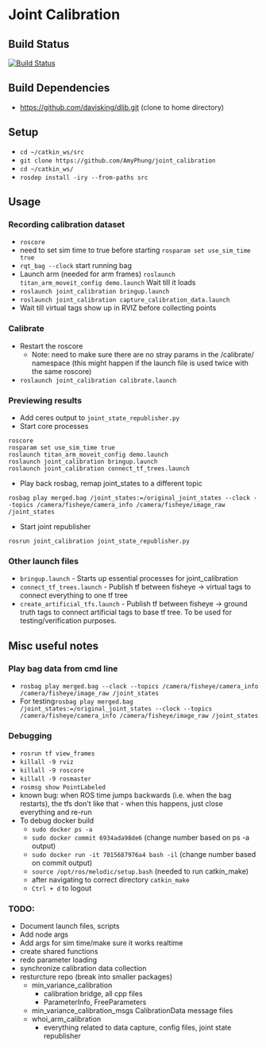 # Joint Calibration

## Build Status
[![Build Status](https://api.travis-ci.com/AmyPhung/joint_calibration.svg?branch=master)](https://travis-ci.com/github/AmyPhung/joint_calibration)


## Build Dependencies
+ https://github.com/davisking/dlib.git (clone to home directory)


## Setup
+ `cd ~/catkin_ws/src`
+ `git clone https://github.com/AmyPhung/joint_calibration`
+ `cd ~/catkin_ws/`
+ `rosdep install -iry --from-paths src`

## Usage
### Recording calibration dataset
+ `roscore`
+ need to set sim time to true before starting `rosparam set use_sim_time true`
+ `rqt_bag --clock` start running bag
+ Launch arm (needed for arm frames) `roslaunch titan_arm_moveit_config demo.launch` Wait till it loads
+ `roslaunch joint_calibration bringup.launch`
+ `roslaunch joint_calibration capture_calibration_data.launch`
+ Wait till virtual tags show up in RVIZ before collecting points

### Calibrate
+ Restart the roscore
    + Note: need to make sure there are no stray params in the /calibrate/ namespace (this might happen if the launch file is used twice with the same roscore)
+ `roslaunch joint_calibration calibrate.launch`

### Previewing results
+ Add ceres output to `joint_state_republisher.py`
+ Start core processes
```
roscore
rosparam set use_sim_time true
roslaunch titan_arm_moveit_config demo.launch
roslaunch joint_calibration bringup.launch
roslaunch joint_calibration connect_tf_trees.launch
```
+ Play back rosbag, remap joint_states to a different topic
```
rosbag play merged.bag /joint_states:=/original_joint_states --clock --topics /camera/fisheye/camera_info /camera/fisheye/image_raw /joint_states
```
+ Start joint republisher
```
rosrun joint_calibration joint_state_republisher.py
```

### Other launch files
+ `bringup.launch` - Starts up essential processes for joint_calibration
+ `connect_tf_trees.launch` - Publish tf between fisheye -> virtual tags to connect everything to one tf tree
+ `create_artificial_tfs.launch` - Publish tf between fisheye -> ground truth tags to connect artificial tags to base tf tree. To be used for testing/verification purposes.

## Misc useful notes

### Play bag data from cmd line
+ `rosbag play merged.bag --clock --topics /camera/fisheye/camera_info /camera/fisheye/image_raw /joint_states`
+ For testing`rosbag play merged.bag /joint_states:=/original_joint_states --clock --topics /camera/fisheye/camera_info /camera/fisheye/image_raw /joint_states`


### Debugging
+ `rosrun tf view_frames`
+ `killall -9 rviz`
+ `killall -9 roscore`
+ `killall -9 rosmaster`
+ `rosmsg show PointLabeled`
+ known bug: when ROS time jumps backwards (i.e. when the bag restarts), the tfs don't like that - when this happens, just close everything and re-run
+ To debug docker build
    + `sudo docker ps -a`
    + `sudo docker commit 6934ada98de6` (change number based on ps -a output)
    + `sudo docker run -it 7015687976a4 bash -il` (change number based on commit output)
    + `source /opt/ros/melodic/setup.bash` (needed to run catkin_make)
    + after navigating to correct directory `catkin_make`
    + `Ctrl + d` to logout


### TODO:
+ Document launch files, scripts
+ Add node args
+ Add args for sim time/make sure it works realtime
+ create shared functions
+ redo parameter loading
+ synchronize calibration data collection
+ resturcture repo (break into smaller packages)
  + min_variance_calibration
    + calibration bridge, all cpp files
    + ParameterInfo, FreeParameters
  + min_variance_calibration_msgs CalibrationData message files
  + whoi_arm_calibration
    + everything related to data capture, config files, joint state republisher
